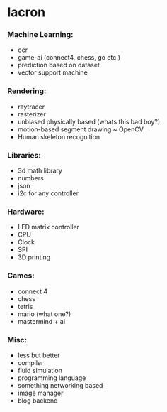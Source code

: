 # lacron

### Machine Learning:
- ocr
- game-ai (connect4, chess, go etc.)
- prediction based on dataset
- vector support machine

### Rendering:
- raytracer
- rasterizer
- unbiased physically based (whats this bad boy?)
- motion-based segment drawing ~ OpenCV
- Human skeleton recognition

### Libraries:
- 3d math library
- numbers
- json
- i2c for any controller

### Hardware:
- LED matrix controller
- CPU
- Clock
- SPI
- 3D printing

### Games:
- connect 4
- chess
- tetris
- mario (what one?)
- mastermind + ai

### Misc:
- less but better
- compiler
- fluid simulation
- programming language
- something networking based
- image manager
- blog backend
